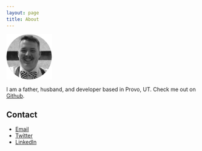 ```yaml
---
layout: page
title: About
---
```

<img src="/assets/round_profile.png" width="120" height="120" alt="AlexJP profile picture">

I am a father, husband, and developer based in Provo, UT. Check me out on <a href="http://github.com/AJPedersen" target="_blank">Github</a>.

## Contact

* <a href="mailto:alex@alexjp.com" target="_blank">Email</a>
* <a href="https://twitter.com/ajp529" target="_blank">Twitter</a>
* <a href="https://www.linkedin.com/in/alex-pedersen-811a5715" target="_blank">LinkedIn</a>
